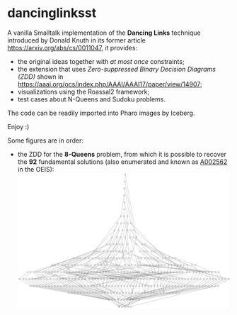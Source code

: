 # dancinglinksst

A vanilla Smalltalk implementation of the **Dancing Links** technique introduced by Donald Knuth in its former article https://arxiv.org/abs/cs/0011047, it provides:
- the original ideas together with *at most once* constraints;
- the extension that uses *Zero-suppressed Binary Decision Diagrams (ZDD)* shown in https://aaai.org/ocs/index.php/AAAI/AAAI17/paper/view/14907;
- visualizations using the Roassal2 framework;
- test cases about N-Queens and Sudoku problems.

The code can be readily imported into Pharo images by Iceberg. 

Enjoy :)

Some figures are in order:
- the ZDD for the **8-Queens** problem, from which it is possible to recover the **92** fundamental solutions (also enumerated and known as [A002562](https://oeis.org/A002562) in the OEIS):
![8 Queens ZDD](https://github.com/massimo-nocentini/dancinglinksst/blob/master/8Queens-ZDD.svg)
